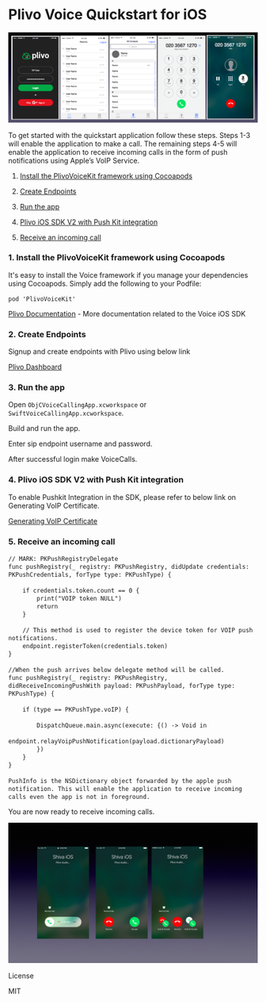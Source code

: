 # Plivo Voice Quickstart for iOS



![plivo-iOSsdk-2.0-example](ReadMeImages/app.png)



To get started with the quickstart application follow these steps. Steps 1-3 will enable the application to make a call. The remaining steps 4-5 will enable the application to receive incoming calls in the form of push notifications using Apple’s VoIP Service.

1. [Install the PlivoVoiceKit framework using Cocoapods](#bullet1)

2. [Create Endpoints](#bullet2)

3. [Run the app](#bullet3)

4. [Plivo iOS SDK V2 with Push Kit integration](#bullet4)

5. [Receive an incoming call](#bullet5)



### <a name="bullet1"></a>1. Install the PlivoVoiceKit framework using Cocoapods

It's easy to install the Voice framework if you manage your dependencies using Cocoapods. Simply add the following to your Podfile:


    pod 'PlivoVoiceKit'
    
   
[Plivo Documentation](https://www.plivo.com/docs/sdk/ios/v2/reference) - More documentation related to the Voice iOS SDK

### <a name="bullet2"></a>2. Create Endpoints

Signup and create endpoints with Plivo using below link

[Plivo Dashboard](https://manage.plivo.com/accounts/login/)


### <a name="bullet3"></a>3. Run the app

Open `ObjCVoiceCallingApp.xcworkspace` or `SwiftVoiceCallingApp.xcworkspace`. 

Build and run the app. 

Enter sip endpoint username and password. 

After successful login make VoiceCalls. 


### <a name="bullet4"></a>4. Plivo iOS SDK V2 with Push Kit integration

To enable Pushkit Integration in the SDK, please refer to below link on Generating VoIP Certificate. 

[Generating VoIP Certificate](https://www.plivo.com/docs/sdk/iOS/setting-up-push-credentials)

### <a name="bullet5"></a>5. Receive an incoming call

    // MARK: PKPushRegistryDelegate
    func pushRegistry(_ registry: PKPushRegistry, didUpdate credentials: PKPushCredentials, forType type: PKPushType) {
                
        if credentials.token.count == 0 {
            print("VOIP token NULL")
            return
        }
        
        // This method is used to register the device token for VOIP push notifications.
        endpoint.registerToken(credentials.token)
    }

    //When the push arrives below delegate method will be called. 
    func pushRegistry(_ registry: PKPushRegistry, didReceiveIncomingPushWith payload: PKPushPayload, forType type: PKPushType) {
                
        if (type == PKPushType.voIP) {
            
            DispatchQueue.main.async(execute: {() -> Void in
                endpoint.relayVoipPushNotification(payload.dictionaryPayload)
            })
        }
    }
    
    PushInfo is the NSDictionary object forwarded by the apple push notification. This will enable the application to receive incoming calls even the app is not in foreground.


You are now ready to receive incoming calls. 

![plivo-iOSsdk-2.0-example](ReadMeImages/callkit.png)

License

MIT
